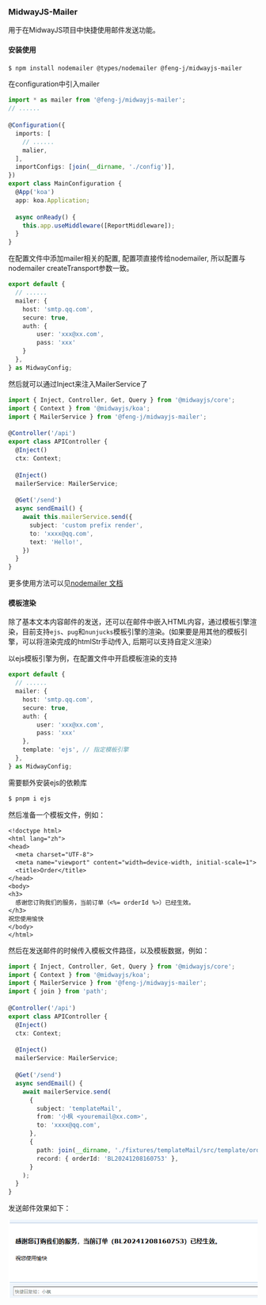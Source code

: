 ### MidwayJS-Mailer

用于在MidwayJS项目中快捷使用邮件发送功能。

#### 安装使用

```bash
$ npm install nodemailer @types/nodemailer @feng-j/midwayjs-mailer
```
在configuration中引入mailer

```ts
import * as mailer from '@feng-j/midwayjs-mailer';
// ......

@Configuration({
  imports: [
    // ......
    malier,
  ],
  importConfigs: [join(__dirname, './config')],
})
export class MainConfiguration {
  @App('koa')
  app: koa.Application;

  async onReady() {
    this.app.useMiddleware([ReportMiddleware]);
  }
}

```

在配置文件中添加mailer相关的配置, 配置项直接传给nodemailer, 所以配置与nodemailer createTransport参数一致。

```ts
export default {
  // ......
  mailer: {
    host: 'smtp.qq.com',
    secure: true,
    auth: {
        user: 'xxx@xx.com',
        pass: 'xxx'
    }
  },
} as MidwayConfig;

```

然后就可以通过Inject来注入MailerService了

```ts
import { Inject, Controller, Get, Query } from '@midwayjs/core';
import { Context } from '@midwayjs/koa';
import { MailerService } from '@feng-j/midwayjs-mailer';

@Controller('/api')
export class APIController {
  @Inject()
  ctx: Context;

  @Inject()
  mailerService: MailerService;

  @Get('/send')
  async sendEmail() {
    await this.mailerService.send({
      subject: 'custom prefix render',
      to: 'xxxx@qq.com',
      text: 'Hello!',
    })
  }
}

```

更多使用方法可以见[nodemailer 文档](https://www.nodemailer.com/)

#### 模板渲染

除了基本文本内容邮件的发送，还可以在邮件中嵌入HTML内容，通过模板引擎渲染，目前支持`ejs`、`pug`和`nunjucks`模板引擎的渲染。(如果要是用其他的模板引擎，可以将渲染完成的htmlStr手动传入, 后期可以支持自定义渲染）

以ejs模板引擎为例，在配置文件中开启模板渲染的支持

```ts
export default {
  // ......
  mailer: {
    host: 'smtp.qq.com',
    secure: true,
    auth: {
        user: 'xxx@xx.com',
        pass: 'xxx'
    },
    template: 'ejs', // 指定模板引擎
  },
} as MidwayConfig;

```

需要额外安装ejs的依赖库

```bash
$ pnpm i ejs
```
然后准备一个模板文件，例如：

```ejs
<!doctype html>
<html lang="zh">
<head>
  <meta charset="UTF-8">
  <meta name="viewport" content="width=device-width, initial-scale=1">
  <title>Order</title>
</head>
<body>
<h3>
  感谢您订购我们的服务，当前订单（<%= orderId %>）已经生效。
</h3>
祝您使用愉快
</body>
</html>

```

然后在发送邮件的时候传入模板文件路径，以及模板数据，例如：
```ts
import { Inject, Controller, Get, Query } from '@midwayjs/core';
import { Context } from '@midwayjs/koa';
import { MailerService } from '@feng-j/midwayjs-mailer';
import { join } from 'path';

@Controller('/api')
export class APIController {
  @Inject()
  ctx: Context;

  @Inject()
  mailerService: MailerService;

  @Get('/send')
  async sendEmail() {
    await mailerService.send(
      {
        subject: 'templateMail',
        from: '小枫 <youremail@xx.com>',
        to: 'xxxx@qq.com',
      },
      {
        path: join(__dirname, './fixtures/templateMail/src/template/order.ejs'),
        record: { orderId: 'BL20241208160753' },
      }
    );
  }
}

```

发送邮件效果如下：

![img.png](static/img.png)
